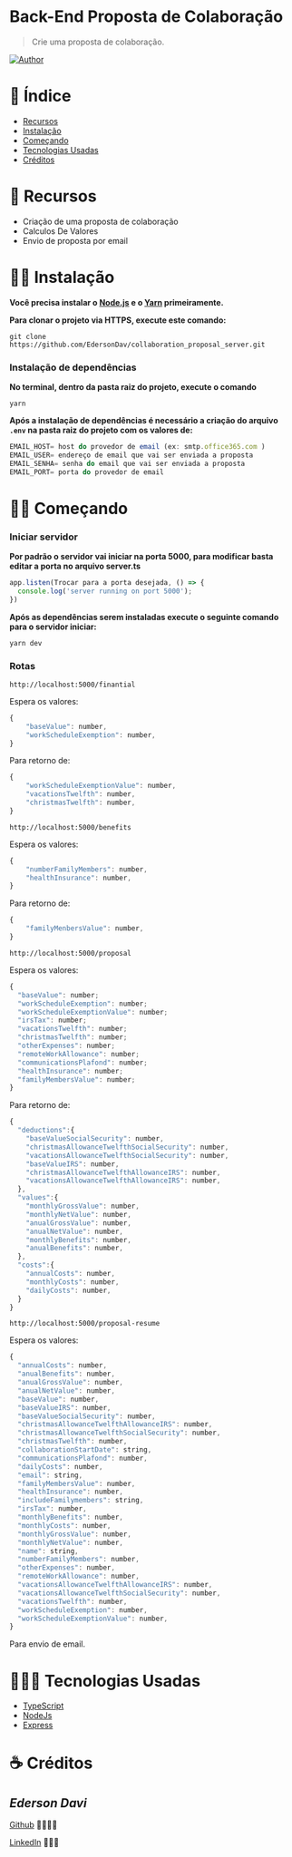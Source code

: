 # Back-End Proposta de Colaboração

>Crie uma proposta de colaboração.

[![Author](https://img.shields.io/badge/author-EdersonDav-000000?style=flat-square)](https://github.com/EdersonDav)

# 📌 Índice

- [Recursos](#-recursos)
- [Instalação](#-instalação)
- [Começando](#-começando)
- [Tecnologias Usadas](#-tecnologias-usadas)
- [Créditos](#-créditos)

# 🚀 Recursos

- Criação de uma proposta de colaboração
- Calculos De Valores
- Envio de proposta por email


# 👷🏿 Instalação

**Você precisa instalar o [Node.js](https://nodejs.org/en/download/) e o [Yarn](https://yarnpkg.com/) primeiramente.**

**Para clonar o projeto via HTTPS, execute este comando:**

`git clone https://github.com/EdersonDav/collaboration_proposal_server.git`

### Instalação de dependências

**No terminal, dentro da pasta raiz do projeto, execute o comando**

`yarn`

**Após a instalação de dependências é necessário a criação do arquivo `.env` na pasta raiz do projeto com os valores de:**

~~~javascript
EMAIL_HOST= host do provedor de email (ex: smtp.office365.com )
EMAIL_USER= endereço de email que vai ser enviada a proposta 
EMAIL_SENHA= senha do email que vai ser enviada a proposta 
EMAIL_PORT= porta do provedor de email 
~~~

# 🏃🏿 Começando

### Iniciar servidor

**Por padrão o servidor vai iniciar na porta 5000, para modificar basta editar a porta no arquivo server.ts**

~~~javascript
app.listen(Trocar para a porta desejada, () => {
  console.log('server running on port 5000');
})
~~~

**Após as dependências serem instaladas execute o seguinte comando para o servidor iniciar:**

`yarn dev`

### Rotas

`http://localhost:5000/finantial`

Espera os valores:

~~~javascript
{
	"baseValue": number,
	"workScheduleExemption": number,
}
~~~

Para retorno de: 

~~~javascript
{
	"workScheduleExemptionValue": number,
	"vacationsTwelfth": number,
	"christmasTwelfth": number,
}
~~~

`http://localhost:5000/benefits`

Espera os valores:

~~~javascript
{
	"numberFamilyMembers": number,
	"healthInsurance": number,
}
~~~

Para retorno de: 

~~~javascript
{
	"familyMenbersValue": number,
}
~~~

`http://localhost:5000/proposal`

Espera os valores:

~~~javascript
{
  "baseValue": number;
  "workScheduleExemption": number;
  "workScheduleExemptionValue": number;
  "irsTax": number;
  "vacationsTwelfth": number;
  "christmasTwelfth": number;
  "otherExpenses": number;
  "remoteWorkAllowance": number;
  "communicationsPlafond": number;
  "healthInsurance": number;
  "familyMembersValue": number;
}
~~~

Para retorno de: 

~~~javascript
{
  "deductions":{
    "baseValueSocialSecurity": number,
    "christmasAllowanceTwelfthSocialSecurity": number,
    "vacationsAllowanceTwelfthSocialSecurity": number,
    "baseValueIRS": number,
    "christmasAllowanceTwelfthAllowanceIRS": number,
    "vacationsAllowanceTwelfthAllowanceIRS": number,
  },
  "values":{
    "monthlyGrossValue": number,
    "monthlyNetValue": number,
    "anualGrossValue": number,
    "anualNetValue": number,
    "monthlyBenefits": number,
    "anualBenefits": number,
  },
  "costs":{
    "annualCosts": number,
    "monthlyCosts": number,
    "dailyCosts": number,
  }
}
~~~

`http://localhost:5000/proposal-resume`

Espera os valores:

~~~javascript
{
  "annualCosts": number,
  "anualBenefits": number,
  "anualGrossValue": number,
  "anualNetValue": number,
  "baseValue": number,
  "baseValueIRS": number,
  "baseValueSocialSecurity": number,
  "christmasAllowanceTwelfthAllowanceIRS": number,
  "christmasAllowanceTwelfthSocialSecurity": number,
  "christmasTwelfth": number,
  "collaborationStartDate": string,
  "communicationsPlafond": number,
  "dailyCosts": number,
  "email": string,
  "familyMembersValue": number,
  "healthInsurance": number,
  "includeFamilymembers": string,
  "irsTax": number,
  "monthlyBenefits": number,
  "monthlyCosts": number,
  "monthlyGrossValue": number,
  "monthlyNetValue": number,
  "name": string,
  "numberFamilyMembers": number,
  "otherExpenses": number,
  "remoteWorkAllowance": number,
  "vacationsAllowanceTwelfthAllowanceIRS": number,
  "vacationsAllowanceTwelfthSocialSecurity": number,
  "vacationsTwelfth": number,
  "workScheduleExemption": number,
  "workScheduleExemptionValue": number,
}
~~~

Para envio de email.

# 👨🏿‍💻 Tecnologias Usadas

* [TypeScript](https://www.typescriptlang.org/)
* [NodeJs](https://nodejs.org/en/)
* [Express](https://expressjs.com/)

# ☕ Créditos

## <i>Ederson Davi</i>

[Github](https://github.com/EdersonDav) 👨🏿‍🎓🚀

[LinkedIn](https://www.linkedin.com/in/silvaedersonqueiroz) 👨🏿‍👔
